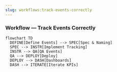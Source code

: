```yaml
---
slug: workflows:track-events-correctly
---
```


### Workflow — Track Events Correctly

```mermaid
flowchart TD
  DEFINE[Define Events] --> SPEC[Spec & Naming]
  SPEC --> INSTR[Implement Tracking]
  INSTR --> QA[QA Events]
  QA --> DEPLOY[Deploy]
  DEPLOY --> DASH[Dashboards]
  DASH --> ITERATE[Iterate KPIs]
```
